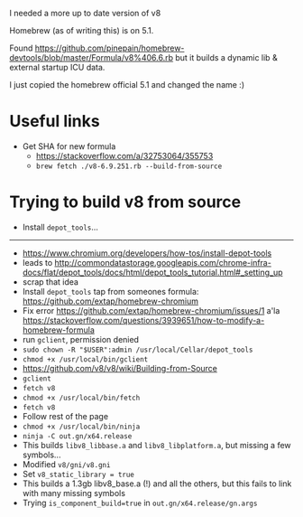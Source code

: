 I needed a more up to date version of v8

Homebrew (as of writing this) is on 5.1.

Found https://github.com/pinepain/homebrew-devtools/blob/master/Formula/v8%406.6.rb but it builds a dynamic lib & external startup ICU data.

I just copied the homebrew official 5.1 and changed the name :)

Useful links
====================================
- Get SHA for new formula
  - https://stackoverflow.com/a/32753064/355753
  - `brew fetch ./v8-6.9.251.rb --build-from-source`


Trying to build v8 from source
=====================================
- Install `depot_tools`...
------------------------------
- https://www.chromium.org/developers/how-tos/install-depot-tools
- leads to http://commondatastorage.googleapis.com/chrome-infra-docs/flat/depot_tools/docs/html/depot_tools_tutorial.html#_setting_up
- scrap that idea
- Install `depot_tools` tap from someones formula: https://github.com/extap/homebrew-chromium
- Fix error https://github.com/extap/homebrew-chromium/issues/1 a'la https://stackoverflow.com/questions/3939651/how-to-modify-a-homebrew-formula
- run `gclient`, permission denied
- `sudo chown -R "$USER":admin /usr/local/Cellar/depot_tools`
- `chmod +x /usr/local/bin/gclient`
- https://github.com/v8/v8/wiki/Building-from-Source
- `gclient`
- `fetch v8`
- `chmod +x /usr/local/bin/fetch`
- `fetch v8`
- Follow rest of the page
- `chmod +x /usr/local/bin/ninja`
- `ninja -C out.gn/x64.release`
- This builds `libv8_libbase.a` and `libv8_libplatform.a`, but missing a few symbols...
- Modified `v8/gni/v8.gni`
- Set `v8_static_library = true`
- This builds a 1.3gb libv8_base.a (!) and all the others, but this fails to link with many missing symbols
- Trying `is_component_build=true` in `out.gn/x64.release/gn.args`
